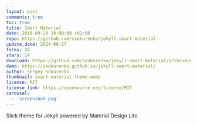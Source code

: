 ```yaml
---
layout: post
comments: true
toc: true
title: Smart Material
date: 2016-09-20 20:00:00 +01:00
repo: https://github.com/ssokurenko/jekyll-smart-material
update_date: 2024-06-27
forks: 22
stars: 14
download: https://github.com/ssokurenko/jekyll-smart-material/archive/gh-pages.zip
demo: https://ssokurenko.github.io/jekyll-smart-material/
author: Sergey Sokurenko
thumbnail: smart-material-theme.webp
license: MIT
license_link: https://opensource.org/license/MIT
carousel:
  - 'screenshot.png'
---
```


Slick theme for Jekyll powered by Material Design Lite.
